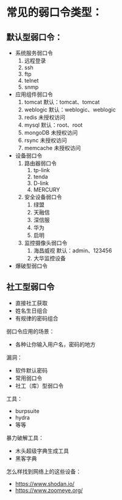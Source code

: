 # 常见的弱口令类型：
## 默认型弱口令：
- 系统服务弱口令
    1. 远程登录
    2. ssh
    3. ftp
    4. telnet
    5. snmp
- 应用组件弱口令
    1. tomcat   默认：tomcat、tomcat
    2. weblogic 默认：weblogic、weblogic
    3. redis    未授权访问
    4. mysql    默认：root、root
    5. mongoDB  未授权访问
    6. rsync    未授权访问
    7. memcache 未授权访问
- 设备弱口令
    1. 路由器弱口令
        1. tp-link
        2. tenda
        3. D-link
        4. MERCURY
    2. 安全设备弱口令
        1. 绿盟
        2. 天融信
        3. 深信服
        4. 华为
        5. 启明
    3. 监控摄像头弱口令
        1.  海昌威视    默认：admin、123456
        2.  大华监控设备
- 爆破型弱口令
## 社工型弱口令
- 直接社工获取
- 姓名生日组合
- 有规律的密码组合

弱口令应用的场景：
- 各种让你输入用户名，密码的地方

漏洞：
- 软件默认密码
- 常用弱口令
- 社工（库）型弱口令

工具：
- burpsuite
- hydra
- 等等

暴力破解工具：
- 木头超级字典生成工具
- 黑客字典

怎么样找到网络上的这些设备：
- https://www.shodan.io/
- https://www.zoomeye.org/

 
